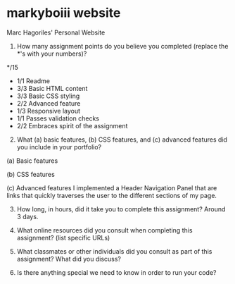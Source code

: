 # markyboiii website
 Marc Hagoriles' Personal Website

 1. How many assignment points do you believe you completed (replace the *'s with your numbers)?

*/15
- 1/1 Readme
- 3/3 Basic HTML content
- 3/3 Basic CSS styling
- 2/2 Advanced feature
- 1/3 Responsive layout
- 1/1 Passes validation checks
- 2/2 Embraces spirit of the assignment

2. What (a) basic features, (b) CSS features, and (c) advanced features did you include in your portfolio?

(a) Basic features



(b) CSS features



(c) Advanced features
I implemented a Header Navigation Panel that are links that quickly traverses the user to the different sections of my page.


3. How long, in hours, did it take you to complete this assignment?
Around 3 days.


4. What online resources did you consult when completing this assignment? (list specific URLs)



5. What classmates or other individuals did you consult as part of this assignment? What did you discuss?



6. Is there anything special we need to know in order to run your code?
